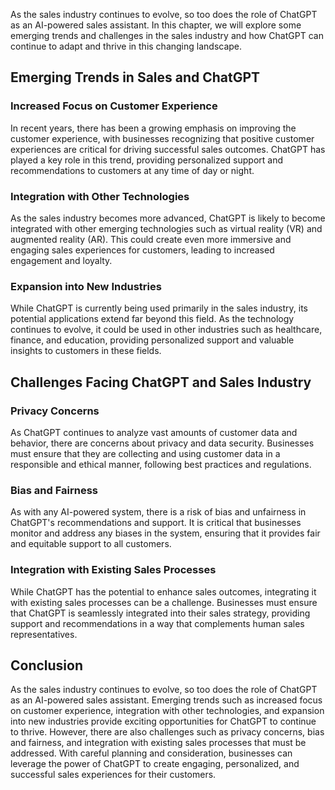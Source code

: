 
As the sales industry continues to evolve, so too does the role of ChatGPT as an AI-powered sales assistant. In this chapter, we will explore some emerging trends and challenges in the sales industry and how ChatGPT can continue to adapt and thrive in this changing landscape.

Emerging Trends in Sales and ChatGPT
------------------------------------

### Increased Focus on Customer Experience

In recent years, there has been a growing emphasis on improving the customer experience, with businesses recognizing that positive customer experiences are critical for driving successful sales outcomes. ChatGPT has played a key role in this trend, providing personalized support and recommendations to customers at any time of day or night.

### Integration with Other Technologies

As the sales industry becomes more advanced, ChatGPT is likely to become integrated with other emerging technologies such as virtual reality (VR) and augmented reality (AR). This could create even more immersive and engaging sales experiences for customers, leading to increased engagement and loyalty.

### Expansion into New Industries

While ChatGPT is currently being used primarily in the sales industry, its potential applications extend far beyond this field. As the technology continues to evolve, it could be used in other industries such as healthcare, finance, and education, providing personalized support and valuable insights to customers in these fields.

Challenges Facing ChatGPT and Sales Industry
--------------------------------------------

### Privacy Concerns

As ChatGPT continues to analyze vast amounts of customer data and behavior, there are concerns about privacy and data security. Businesses must ensure that they are collecting and using customer data in a responsible and ethical manner, following best practices and regulations.

### Bias and Fairness

As with any AI-powered system, there is a risk of bias and unfairness in ChatGPT's recommendations and support. It is critical that businesses monitor and address any biases in the system, ensuring that it provides fair and equitable support to all customers.

### Integration with Existing Sales Processes

While ChatGPT has the potential to enhance sales outcomes, integrating it with existing sales processes can be a challenge. Businesses must ensure that ChatGPT is seamlessly integrated into their sales strategy, providing support and recommendations in a way that complements human sales representatives.

Conclusion
----------

As the sales industry continues to evolve, so too does the role of ChatGPT as an AI-powered sales assistant. Emerging trends such as increased focus on customer experience, integration with other technologies, and expansion into new industries provide exciting opportunities for ChatGPT to continue to thrive. However, there are also challenges such as privacy concerns, bias and fairness, and integration with existing sales processes that must be addressed. With careful planning and consideration, businesses can leverage the power of ChatGPT to create engaging, personalized, and successful sales experiences for their customers.
